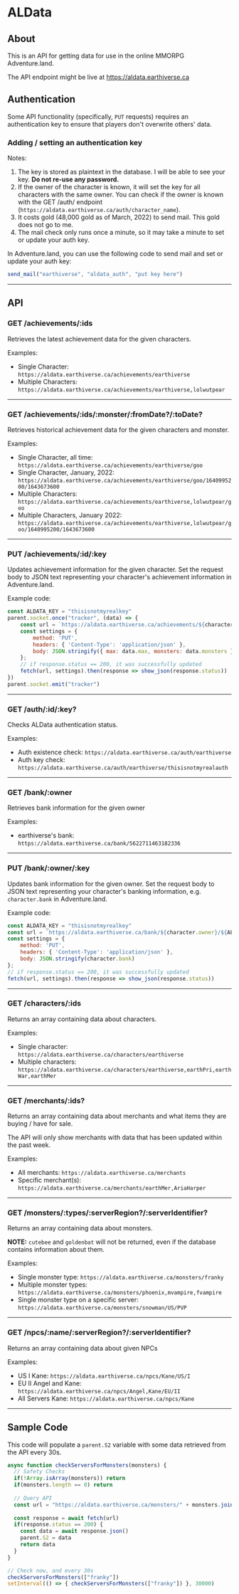 # ALData

## About

This is an API for getting data for use in the online MMORPG Adventure.land.

The API endpoint might be live at <https://aldata.earthiverse.ca>

## Authentication

Some API functionality (specifically, `PUT` requests) requires an authentication key to ensure that players don't overwrite others' data.

### Adding / setting an authentication key

Notes:

1. The key is stored as plaintext in the database. I will be able to see your key. **Do not re-use any password.**
2. If the owner of the character is known, it will set the key for all characters with the same owner. You can check if the owner is known with the GET /auth/ endpoint (`https://aldata.earthiverse.ca/auth/character_name`).
3. It costs gold (48,000 gold as of March, 2022) to send mail. This gold does not go to me.
4. The mail check only runs once a minute, so it may take a minute to set or update your auth key.

In Adventure.land, you can use the following code to send mail and set or update your auth key:

```js
send_mail("earthiverse", "aldata_auth", "put key here")
```

***

## API

### GET /achievements/:ids

Retrieves the latest achievement data for the given characters.

Examples:

* Single Character: `https://aldata.earthiverse.ca/achievements/earthiverse`
* Multiple Characters: `https://aldata.earthiverse.ca/achievements/earthiverse,lolwutpear`

***

### GET /achievements/:ids/:monster/:fromDate?/:toDate?

Retrieves historical achievement data for the given characters and monster.

Examples:

* Single Character, all time: `https://aldata.earthiverse.ca/achievements/earthiverse/goo`
* Single Character, January, 2022: `https://aldata.earthiverse.ca/achievements/earthiverse/goo/1640995200/1643673600`
* Multiple Characters: `https://aldata.earthiverse.ca/achievements/earthiverse,lolwutpear/goo`
* Multiple Characters, January 2022: `https://aldata.earthiverse.ca/achievements/earthiverse,lolwutpear/goo/1640995200/1643673600`

***

### PUT /achievements/:id/:key

Updates achievement information for the given character.
Set the request body to JSON text representing your character's achievement information in Adventure.land.

Example code:

```js
const ALDATA_KEY = "thisisnotmyrealkey"
parent.socket.once("tracker", (data) => {
    const url = `https://aldata.earthiverse.ca/achievements/${character.id}/${ALDATA_KEY}`
    const settings = {
        method: 'PUT',
        headers: { 'Content-Type': 'application/json' },
        body: JSON.stringify({ max: data.max, monsters: data.monsters })
    };
    // if response.status == 200, it was successfully updated
    fetch(url, settings).then(response => show_json(response.status))
})
parent.socket.emit("tracker")
```

***

### GET /auth/:id/:key?

Checks ALData authentication status.

Examples:

* Auth existence check: `https://aldata.earthiverse.ca/auth/earthiverse`
* Auth key check: `https://aldata.earthiverse.ca/auth/earthiverse/thisisnotmyrealauth`

***

### GET /bank/:owner

Retrieves bank information for the given owner

Examples:

* earthiverse's bank: `https://aldata.earthiverse.ca/bank/5622711463182336`

***

### PUT /bank/:owner/:key

Updates bank information for the given owner.
Set the request body to JSON text representing your character's banking information, e.g. `character.bank` in Adventure.land.

Example code:

```js
const ALDATA_KEY = "thisisnotmyrealkey"
const url = `https://aldata.earthiverse.ca/bank/${character.owner}/${ALDATA_KEY}`
const settings = {
    method: 'PUT',
    headers: { 'Content-Type': 'application/json' },
    body: JSON.stringify(character.bank)
};
// if response.status == 200, it was successfully updated
fetch(url, settings).then(response => show_json(response.status))
```

***

### GET /characters/:ids

Returns an array containing data about characters.

Examples:

* Single character: `https://aldata.earthiverse.ca/characters/earthiverse`
* Multiple characters: `https://aldata.earthiverse.ca/characters/earthiverse,earthPri,earthWar,earthMer`

***

### GET /merchants/:ids?

Returns an array containing data about merchants and what items they are buying / have for sale.

The API will only show merchants with data that has been updated within the past week.

Examples:

* All merchants: `https://aldata.earthiverse.ca/merchants`
* Specific merchant(s): `https://aldata.earthiverse.ca/merchants/earthMer,AriaHarper`

***

### GET /monsters/:types/:serverRegion?/:serverIdentifier?

Returns an array containing data about monsters.

**NOTE:** `cutebee` and `goldenbat` will not be returned, even if the database contains information about them.

Examples:

* Single monster type: `https://aldata.earthiverse.ca/monsters/franky`
* Multiple monster types: `https://aldata.earthiverse.ca/monsters/phoenix,mvampire,fvampire`
* Single monster type on a specific server: `https://aldata.earthiverse.ca/monsters/snowman/US/PVP`

***

### GET /npcs/:name/:serverRegion?/:serverIdentifier?

Returns an array containing data about given NPCs

Examples:

* US I Kane: `https://aldata.earthiverse.ca/npcs/Kane/US/I`
* EU II Angel and Kane: `https://aldata.earthiverse.ca/npcs/Angel,Kane/EU/II`
* All Servers Kane: `https://aldata.earthiverse.ca/npcs/Kane`

***

## Sample Code

This code will populate a `parent.S2` variable with some data retrieved from the API every 30s.

```javascript
async function checkServersForMonsters(monsters) {
  // Safety Checks
  if(!Array.isArray(monsters)) return
  if(monsters.length == 0) return
 
  // Query API
  const url = "https://aldata.earthiverse.ca/monsters/" + monsters.join(",")
 
  const response = await fetch(url)
  if(response.status == 200) {
    const data = await response.json()
    parent.S2 = data
    return data
  }
}

// Check now, and every 30s
checkServersForMonsters(["franky"])
setInterval(() => { checkServersForMonsters(["franky"]) }, 30000)
```

